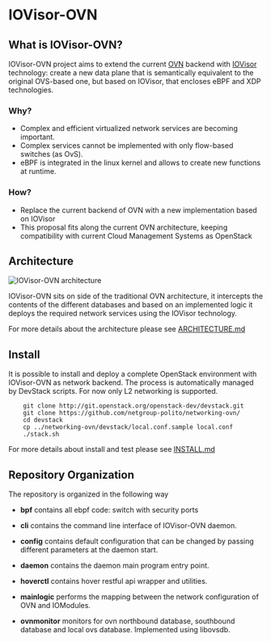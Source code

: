 # IOVisor-OVN

## What is IOVisor-OVN?
IOVisor-OVN project aims to extend the current [OVN](https://github.com/openvswitch/ovs/)
backend with [IOVisor](https://www.iovisor.org/) technology: create a new data plane that is semantically equivalent to the original OVS-based one, but based on IOVisor, that encloses eBPF and XDP technologies.

### Why?

 - Complex and efficient virtualized network services are becoming important.
 - Complex services cannot be implemented with only flow-based switches (as OvS).
 - eBPF is integrated in the linux kernel and allows to create new functions at runtime.

### How?

 - Replace the current backend of OVN with a new implementation based on IOVisor
 - This proposal fits along the current OVN architecture, keeping compatibility with current Cloud Management Systems as OpenStack

## Architecture

![IOVisor-OVN architecture](https://raw.githubusercontent.com/netgroup-polito/iovisor-ovn/master/docs/iovisor-ovn-architecture.png)

IOVisor-OVN sits on side of the traditional OVN architecture, it intercepts the
contents of the different databases and based on an implemented logic it deploys
the required network services using the IOVisor technology.

For more details about the architecture please see [ARCHITECTURE.md](/ARCHITECTURE.md)

## Install

It is possible to install and deploy a complete OpenStack environment with IOVisor-OVN as network backend.
The process is automatically managed by DevStack scripts.
For now only L2 networking is supported.

```
    git clone http://git.openstack.org/openstack-dev/devstack.git
    git clone https://github.com/netgroup-polito/networking-ovn/
    cd devstack
    cp ../networking-ovn/devstack/local.conf.sample local.conf
    ./stack.sh
```

For more details about install and test please see [INSTALL.md](/INSTALL.md)

## Repository Organization

The repository is organized in the following way

* **bpf** contains all ebpf code: switch with security ports

* **cli** contains the command line interface of IOVisor-OVN daemon.

* **config** contains default configuration that can be changed by passing different parameters at the daemon start.

* **daemon** contains the daemon main program entry point.

* **hoverctl** contains hover restful api wrapper and utilities.

* **mainlogic** performs the mapping between the network configuration of OVN and IOModules.

* **ovnmonitor** monitors for ovn northbound database, southbound database and local ovs database. Implemented using libovsdb.
